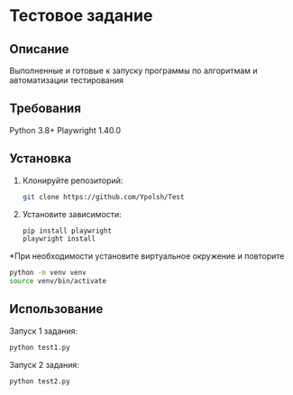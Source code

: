 # Тестовое задание

## Описание  
Выполненные и готовые к запуску программы по алгоритмам и автоматизации тестирования 

## Требования
Python 3.8+
Playwright 1.40.0

## Установка  
1. Клонируйте репозиторий:  
   ```bash  
   git clone https://github.com/Ypolsh/Test  
   ```  
2. Установите зависимости:  
   ```bash  
   pip install playwright  
   playwright install  
   ```  
*При необходимости установите виртуальное окружение и повторите
   ```bash
   python -m venv venv  
   source venv/bin/activate
   ```

## Использование  
Запуск 1 задания:  
   ```bash  
   python test1.py  
   ```  
Запуск 2 задания:  
   ```bash  
   python test2.py  
   ```  
